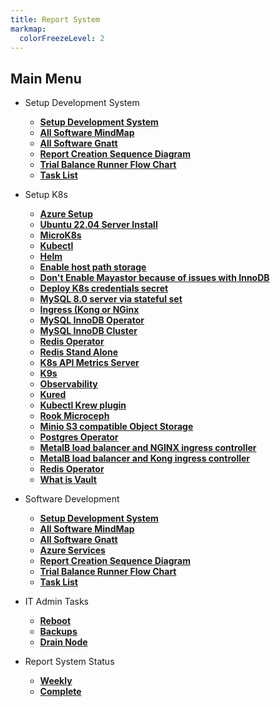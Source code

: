 ```yaml
---
title: Report System
markmap:
  colorFreezeLevel: 2
---
```


## Main Menu

- Setup Development System
  - **[Setup Development System](./setup_dev_system/setup_dev_system.md)**
  - **[All Software MindMap](./all_sw_mindmap.md)**
  - **[All Software Gnatt](all_sw_gnatt.md)**
  - **[Report Creation Sequence Diagram](report_creation_sequece_diagram.md)**
  - **[Trial Balance Runner Flow Chart](./trial_balance_runner_flow_chart.md)**
  - **[Task List](./task_list.md)**

- Setup K8s
  - **[Azure Setup](../../azure/mobexglobal.com/azure_setup.md)**
  - **[Ubuntu 22.04 Server Install](./linux/ubuntu22-04/server-install.md)**
  - **[MicroK8s](./microk8s_1.28_install.md)**
  - **[Kubectl](./kubectl-install.md)**
  - **[Helm](./helm-install.md)**
  - **[Enable host path storage](./host_path_storage/host_path_storage.md)**
  - **[Don't Enable Mayastor because of issues with InnoDB](./mayastor-install-2.0.0.md)**
  - **[Deploy K8s credentials secret](./credentials/credentials.md)**
  - **[MySQL 8.0 server via stateful set](./mysql-8.0-statefulset-install.md)**
  - **[Ingress (Kong or NGinx](./Ingress_choices.md)**
  - **[MySQL InnoDB Operator](./mysql-operator-install.md)**
  - **[MySQL InnoDB Cluster](./mysql-innodb-cluster-install.md)**
  - **[Redis Operator](./redis_operator-install.md)**
  - **[Redis Stand Alone](./redis_sentinel.md)**
  - **[K8s API Metrics Server](./metrics-server.md)**
  - **[K9s](k9s-install.md)**
  - **[Observability](./kube-prometheus-stack-install.md)**
  - **[Kured](./kured-install.md)**
  - **[Kubectl Krew plugin](./krew-install.md)**
  - **[Rook Microceph](./rook-microceph-install.md)**
  - **[Minio S3 compatible Object Storage](./minio-install.md)**
  - **[Postgres Operator](./postgres-operator-install.md)**
  - **[MetalB load balancer and NGINX ingress controller](./metalb-ingress-install.md)**
  - **[MetalB load balancer and Kong ingress controller](./metalb-kong-install.md)**
  - **[Redis Operator](./redis_operator-install.md)**
  - **[What is Vault](../linux/vault/what_is_vault.md)**

- Software Development
  - **[Setup Development System](./setup_dev_system/setup_dev_system.md)**
  - **[All Software MindMap](./all_sw_mindmap.md)**
  - **[All Software Gnatt](all_sw_gnatt.md)**
  - **[Azure Services](./azure_services.md)**
  - **[Report Creation Sequence Diagram](report_creation_sequece_diagram.md)**
  - **[Trial Balance Runner Flow Chart](./trial_balance_runner_flow_chart.md)**
  - **[Task List](./task_list.md)**

- IT Admin Tasks
  - **[Reboot](./it_admin/reboot.md)**
  - **[Backups](./it_admin/backups/backups.md)**
  - **[Drain Node](./it_admin/drain.md)**

- Report System Status
  - **[Weekly](./weekly/status.md)**
  - **[Complete](./complete/report_system_status_src.md)**
